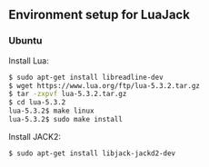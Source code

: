 
## Environment setup for LuaJack

### Ubuntu

Install Lua:

```sh
$ sudo apt-get install libreadline-dev
$ wget https://www.lua.org/ftp/lua-5.3.2.tar.gz
$ tar -zxpvf lua-5.3.2.tar.gz
$ cd lua-5.3.2
lua-5.3.2$ make linux
lua-5.3.2$ sudo make install
```

Install JACK2:

```sh
$ sudo apt-get install libjack-jackd2-dev
```

<!---

### Windows, with MSYS2/MinGW-w64

Download the [MSYS2 installer](https://msys2.github.io/) and
follow the instructions from the download page.

From the MSYS2 MinGW-w64 Win32 or Win64 shell:

```sh
$ pacman -S make tar git 
$ pacman -S ${MINGW_PACKAGE_PREFIX}-gcc
$ pacman -S ${MINGW_PACKAGE_PREFIX}-lua
```

Assuming MSYS2 is installed in _C:\msys32_, append the following path
to the PATH environment variable:
- _C:\msys32\mingw32\bin_   (corresponding to _/mingw32/bin_ under MSYS2, for 32-bit), or
- _C:\msys32\mingw64\bin_   (corresponding to _/mingw64/bin_ under MSYS2, for 64-bit).

(To edit PATH, right click My Computer -> Properties -> Advanced ->  Environment variables).

Install libraries:

```sh
$ pacman -S ${MINGW_PACKAGE_PREFIX}-fltk        # needed by MoonFLTK
$ pacman -S ${MINGW_PACKAGE_PREFIX}-glfw        # needed by MoonGLFW
$ pacman -S ${MINGW_PACKAGE_PREFIX}-freeglut    # needed by MoonGLUT
$ pacman -S ${MINGW_PACKAGE_PREFIX}-glew        # needed by MoonGLEW
$ pacman -S ${MINGW_PACKAGE_PREFIX}-assimp      # needed by MoonAssimp
```

-->

